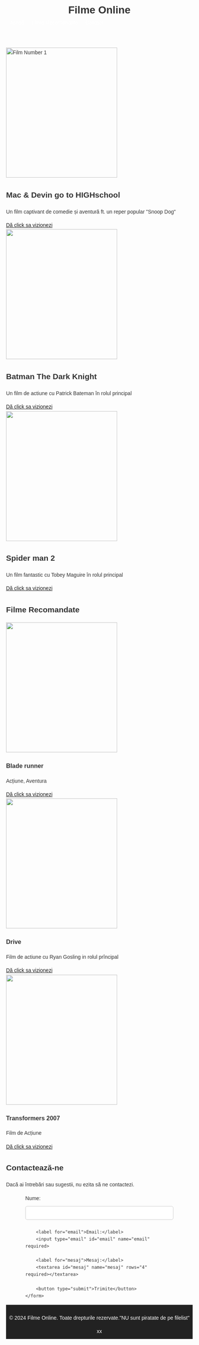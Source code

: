 <header>
    <div class="logo">
        <h1>Filme Online</h1>
    </div>
    <nav>
        <ul>
            <li><a href="#home">Acasă</a></li>
            <li><a href="#recomandari">Filme Recomandate</a></li>
            <li><a href="#contact">Contact</a></li>
        </ul>
    </nav>
</header>

<!-- Secțiune principală -->
<section id="home" class="carousel">
    <div class="carousel-slide">
        <img src="https://upload.wikimedia.org/wikipedia/en/1/11/Mac_%26_Devin_Go_To_High_School.jpg" alt="Film Number 1" width="300" height="350"
         class="overlay">
            <h2>Mac & Devin go to HIGHschool</h2>
            <p>Un film captivant de comedie și aventură ft. un reper popular "Snoop Dog"</p>
            <a href="https://www.imdb.com/title/tt1870425/">Dă click sa vizionezi</a>
        </div>
    </div>
    <div class="carousel-slide">
        <img src="https://m.media-amazon.com/images/M/MV5BMTMxNTMwODM0NF5BMl5BanBnXkFtZTcwODAyMTk2Mw@@._V1_FMjpg_UX1000_.jpg" width="300" height="350">
        <div class="overlay">
            <h2>Batman The Dark Knight</h2>
            <p>Un film de actiune cu Patrick Bateman în rolul principal</p>
            <a href="https://www.imdb.com/title/tt0468569/">Dă click sa vizionezi</a>
        </div>
    </div>
    <div class="carousel-slide">
        <img src="https://m.media-amazon.com/images/M/MV5BNGQ0YTQyYTgtNWI2YS00NTE2LWJmNDItNTFlMTUwNmFlZTM0XkEyXkFqcGc@._V1_FMjpg_UX1000_.jpg" width="300" height="350">
        <div class="overlay">
            <h2>Spider man 2</h2>
            <p>Un film fantastic cu Tobey Maguire în rolul principal</p>
            <a href="https://www.imdb.com/title/tt0316654/">Dă click sa vizionezi</a>
        </div>
    </div>
</section>

<!-- Secțiune Filme Recomandate -->
<section id="recomandari">
    <h2>Filme Recomandate</h2>
    <div class="filme-lista">
        <div class="film">
            <img src="https://m.media-amazon.com/images/M/MV5BNzA1Njg4NzYxOV5BMl5BanBnXkFtZTgwODk5NjU3MzI@._V1_.jpg" width="300" height="350" >
            <h3>Blade runner</h3>
            <p>Acțiune, Aventura</p>
            <a href="https://www.imdb.com/title/tt1856101/">Dă click sa vizionezi</a>
        </div>
        <div class="film">
            <img src="https://m.media-amazon.com/images/M/MV5BYTFmNTFlOTAtNzEyNi00MWU2LTg3MGEtYjA2NWY3MDliNjlkXkEyXkFqcGc@._V1_.jpg" width="300" height="350">
            <h3>Drive</h3>
            <p>Film de actiune cu Ryan Gosling in rolul prîncipal</p>
            <a href="https://www.imdb.com/title/tt0780504/">Dă click sa vizionezi</a>
        </div>
        <div class="film">
            <img src="https://m.media-amazon.com/images/M/MV5BZjM3ZDA2YmItMzhiMi00ZGI3LTg3ZGQtOTk3Nzk0MDY0ZDZhXkEyXkFqcGc@._V1_FMjpg_UX1000_.jpg" width="300" height="350">
            <h3>Transformers 2007</h3>
            <p>Film de Acțiune</p>
            <a href="https://www.imdb.com/title/tt0418279/">Dă click sa vizionezi</a>
            

<!-- Secțiune Contact -->
<section id="contact">
    <h2>Contactează-ne</h2>
    <p>Dacă ai întrebări sau sugestii, nu ezita să ne contactezi.</p>
    <form action="#">
        <label for="nume">Nume:</label>
        <input type="text" id="nume" name="nume" required>

        <label for="email">Email:</label>
        <input type="email" id="email" name="email" required>

        <label for="mesaj">Mesaj:</label>
        <textarea id="mesaj" name="mesaj" rows="4" required></textarea>

        <button type="submit">Trimite</button>
    </form>
</section>

<!-- Footer -->
<footer>
    <p>&copy; 2024 Filme Online. Toate drepturile rezervate."NU sunt piratate de pe filelist"</p>xx
</footer>
<style>/* Stiluri generale */
    body {
        margin: 0;
        font-family: Arial, sans-serif;
        line-height: 1.6;
        color: #333;
    }
    
    header {
        background: #222;
        color: white;
        padding: 10px 20px;
        display: flex;
        justify-content: space-between;
        align-items: center;
    }
    
    header .logo h1 {
        margin: 0;
    }
    
    header .logo span {
        color: #e50914;
    }
    
    header nav ul {
        list-style: none;
        margin: 0;
        padding: 0;
        display: flex;
    }
    
    header nav ul li {
        margin: 0 10px;
    }
    
    header nav ul li a {
        color: white;
        text-decoration: none;
    }
    
    .hero {
        background: url('hero-bg.jpg') no-repeat center center/cover;
        color: white;
        text-align: center;
        padding: 50px 20px;
    }
    
    .hero .btn {
        background: #e50914;
        color: white;
        padding: 10px 20px;
        text-decoration: none;
        border-radius: 5px;
    }
    
    .movies-section {
        padding: 20px;
        background: #f4f4f4;
        text-align: center;
    }
    
    .movies-container {
        display: flex;
        justify-content: space-around;
        flex-wrap: wrap;
        gap: 20px;
    }
    
    .movie {
        background: white;
        padding: 10px;
        border-radius: 5px;
        box-shadow: 0 0 5px rgba(0, 0, 0, 0.1);
        width: 250px;
    }
    
    .movie img {
        width: 100%;
        border-radius: 5px;
    }
    
    .about-section, .contact-section {
        padding: 20px;
        text-align: center;
    }
    
    form {
        max-width: 400px;
        margin: 0 auto;
        display: flex;
        flex-direction: column;
    }
    
    form input, form textarea, form button {
        margin: 10px 0;
        padding: 10px;
        border: 1px solid #ccc;
        border-radius: 5px;
    }
    
    form button {
        background: #e50914;
        color: white;
        border: none;
        cursor: pointer;
    }
    
    footer {
        background: #222;
        color: white;
        text-align: center;
        padding: 10px 0;
    }
    </style>
